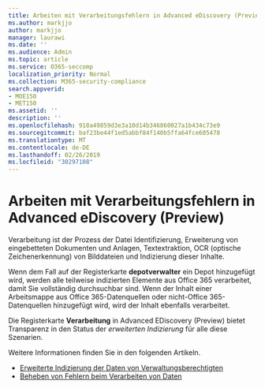```yaml
---
title: Arbeiten mit Verarbeitungsfehlern in Advanced eDiscovery (Preview)
ms.author: markjjo
author: markjjo
manager: laurawi
ms.date: ''
ms.audience: Admin
ms.topic: article
ms.service: O365-seccomp
localization_priority: Normal
ms.collection: M365-security-compliance
search.appverid:
- MOE150
- MET150
ms.assetid: ''
description: ''
ms.openlocfilehash: 918a49859d3e3a10d14b346860027a1b434c73e9
ms.sourcegitcommit: baf23be44f1ed5abbf84f140b5ffa64fce605478
ms.translationtype: MT
ms.contentlocale: de-DE
ms.lasthandoff: 02/26/2019
ms.locfileid: "30297108"
---
```

# <a name="work-with-processing-errors-in-advanced-ediscovery-preview"></a>Arbeiten mit Verarbeitungsfehlern in Advanced eDiscovery (Preview)

Verarbeitung ist der Prozess der Datei Identifizierung, Erweiterung von eingebetteten Dokumenten und Anlagen, Textextraktion, OCR (optische Zeichenerkennung) von Bilddateien und Indizierung dieser Inhalte.  

Wenn dem Fall auf der Registerkarte **depotverwalter** ein Depot hinzugefügt wird, werden alle teilweise indizierten Elemente aus Office 365 verarbeitet, damit Sie vollständig durchsuchbar sind.  Wenn der Inhalt einer Arbeitsmappe aus Office 365-Datenquellen oder nicht-Office 365-Datenquellen hinzugefügt wird, wird der Inhalt ebenfalls verarbeitet.

Die Registerkarte **Verarbeitung** in Advanced EDiscovery (Preview) bietet Transparenz in den Status der *erweiterten Indizierung* für alle diese Szenarien.

Weitere Informationen finden Sie in den folgenden Artikeln.

- [Erweiterte Indizierung der Daten von Verwaltungsberechtigten](indexing-custodian-data.md)
- [Beheben von Fehlern beim Verarbeiten von Daten](error-remediation.md)
